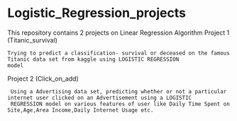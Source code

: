 # Logistic_Regression_projects
This repository contains 2 projects on Linear Regression Algorithm
Project 1  (Titanic_survival)
    
    Trying to predict a classification- survival or deceased on the famous Titanic data set from kaggle using LOGISTIC REGRESSION 
    model
    
Project 2 (Click_on_add)

     Using a Advertising data set, predicting whether or not a particular internet user clicked on an Advertisement using a LOGISTIC       
     REGRESSION model on various features of user like Daily Time Spent on Site,Age,Area Income,Daily Internet Usage etc.
